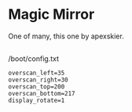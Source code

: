 # Magic Mirror

One of many, this one by apexskier.

##

/boot/config.txt

```
overscan_left=35
overscan_right=30
overscan_top=200
overscan_bottom=217
display_rotate=1
```
